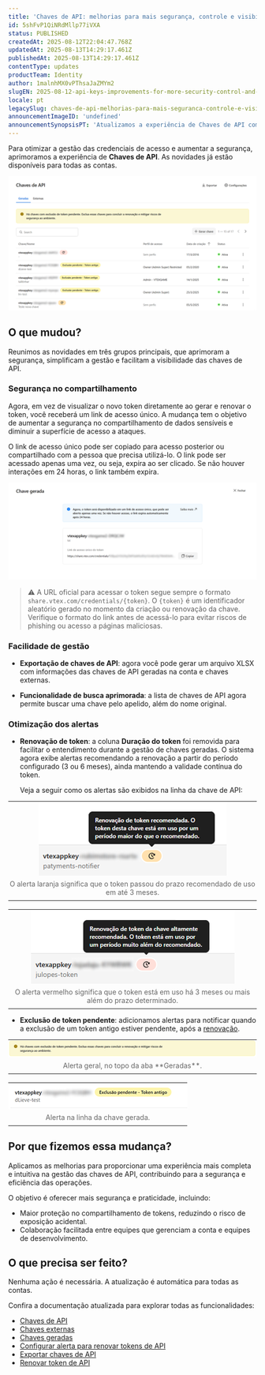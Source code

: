```yaml
---
title: 'Chaves de API: melhorias para mais segurança, controle e visibilidade'
id: 5shFvP1QiNRdMllp77iVXA
status: PUBLISHED
createdAt: 2025-08-12T22:04:47.768Z
updatedAt: 2025-08-13T14:29:17.461Z
publishedAt: 2025-08-13T14:29:17.461Z
contentType: updates
productTeam: Identity
author: 1malnhMX0vPThsaJaZMYm2
slugEN: 2025-08-12-api-keys-improvements-for-more-security-control-and-visibility
locale: pt
legacySlug: chaves-de-api-melhorias-para-mais-seguranca-controle-e-visibilidade
announcementImageID: 'undefined'
announcementSynopsisPT: 'Atualizamos a experiência de Chaves de API com exportação, busca, alertas e links únicos para tokens.'
---
```


Para otimizar a gestão das credenciais de acesso e aumentar a segurança, aprimoramos a experiência de **Chaves de API**. As novidades já estão disponíveis para todas as contas.

![generated-keys-pt](https://raw.githubusercontent.com/vtexdocs/help-center-content/refs/heads/main/docs/pt/announcements/2025/agosto/2025-08-12-chaves-de-api-melhorias-para-mais-seguranca-controle-e-visibilidade_1.png)

## O que mudou?

Reunimos as novidades em três grupos principais, que aprimoram a segurança, simplificam a gestão e facilitam a visibilidade das chaves de API.

### Segurança no compartilhamento

Agora, em vez de visualizar o novo token diretamente ao gerar e renovar o token, você receberá um link de acesso único. A mudança tem o objetivo de aumentar a segurança no compartilhamento de dados sensíveis e diminuir a superfície de acesso a ataques.

O link de acesso único pode ser copiado para acesso posterior ou compartilhado com a pessoa que precisa utilizá-lo. O link pode ser acessado apenas uma vez, ou seja, expira ao ser clicado. Se não houver interações em 24 horas, o link também expira.

![one-time-link-pt](https://raw.githubusercontent.com/vtexdocs/help-center-content/refs/heads/main/docs/pt/announcements/2025/agosto/2025-08-12-chaves-de-api-melhorias-para-mais-seguranca-controle-e-visibilidade_2.png)

> ⚠️ A URL oficial para acessar o token segue sempre o formato `share.vtex.com/credentials/{token}`. O `{token}` é um identificador aleatório gerado no momento da criação ou renovação da chave. Verifique o formato do link antes de acessá-lo para evitar riscos de phishing ou acesso a páginas maliciosas.

### Facilidade de gestão

* **Exportação de chaves de API**: agora você pode gerar um arquivo XLSX com informações das chaves de API geradas na conta e chaves externas.  

* **Funcionalidade de busca aprimorada**: a lista de chaves de API agora permite buscar uma chave pelo apelido, além do nome original.

### Otimização dos alertas

* **Renovação de token**: a coluna **Duração do token** foi removida para facilitar o entendimento durante a gestão de chaves geradas. O sistema agora exibe alertas recomendando a renovação a partir do período configurado (3 ou 6 meses), ainda mantendo a validade contínua do token.  

  Veja a seguir como os alertas são exibidos na linha da chave de API:

<table style="border-collapse:collapse;border:none;margin:auto;">
  <tr>
    <td style="border:none;padding:0;text-align:center;">
      <img src="https://raw.githubusercontent.com/vtexdocs/help-center-content/refs/heads/main/docs/pt/announcements/2025/agosto/2025-08-12-chaves-de-api-melhorias-para-mais-seguranca-controle-e-visibilidade_3.png" alt="renew-recommended-pt" style="display:block;max-width:100%;height:auto;margin:auto;">
    </td>
  </tr>
  <tr>
    <td style="border:none;padding:8px 0;text-align:center;font-size:14px;color:#666;">
       O alerta laranja significa que o token passou do prazo recomendado de uso em até 3 meses.
    </td>
  </tr>
</table>

<br>

<table style="border-collapse:collapse;border:none;margin:auto;">
  <tr>
    <td style="border:none;padding:0;text-align:center;">
      <img src="https://raw.githubusercontent.com/vtexdocs/help-center-content/refs/heads/main/docs/pt/announcements/2025/agosto/2025-08-12-chaves-de-api-melhorias-para-mais-seguranca-controle-e-visibilidade_4.png" alt="renew-highly-recommended-pt" style="display:block;max-width:100%;height:auto;margin:auto;">
    </td>
  </tr>
  <tr>
    <td style="border:none;padding:8px 0;text-align:center;font-size:14px;color:#666;">
       O alerta vermelho significa que o token está em uso há 3 meses ou mais além do prazo determinado.
    </td>
  </tr>
</table>

* **Exclusão de token pendente**: adicionamos alertas para notificar quando a exclusão de um token antigo estiver pendente, após a [renovação](https://help.vtex.com/pt/tutorial/renovar-token-de-api--7r4AzptYjXErGHadg9LnJ3).

<table style="border-collapse:collapse;border:none;margin:auto;">
  <tr>
    <td style="border:none;padding:0;text-align:center;">
      <img src="https://raw.githubusercontent.com/vtexdocs/help-center-content/refs/heads/main/docs/pt/announcements/2025/agosto/2025-08-12-chaves-de-api-melhorias-para-mais-seguranca-controle-e-visibilidade_5.png" alt="pending-deletion-alert-pt" style="display:block;max-width:100%;height:auto;margin:auto;">
    </td>
  </tr>
  <tr>
    <td style="border:none;padding:8px 0;text-align:center;font-size:14px;color:#666;">
      Alerta geral, no topo da aba **Geradas**.
    </td>
  </tr>
</table>

<br>

<table style="border-collapse:collapse;border:none;margin:auto;">
  <tr>
    <td style="border:none;padding:0;text-align:center;">
      <img src="https://raw.githubusercontent.com/vtexdocs/help-center-content/refs/heads/main/docs/pt/announcements/2025/agosto/2025-08-12-chaves-de-api-melhorias-para-mais-seguranca-controle-e-visibilidade_6.png" alt="delete-pending-pt" style="display:block;max-width:100%;height:auto;margin:auto;">
    </td>
  </tr>
  <tr>
    <td style="border:none;padding:8px 0;text-align:center;font-size:14px;color:#666;">
      Alerta na linha da chave gerada.
    </td>
  </tr>
</table>

## Por que fizemos essa mudança?

Aplicamos as melhorias para proporcionar uma experiência mais completa e intuitiva na gestão das chaves de API, contribuindo para a segurança e eficiência das operações.

O objetivo é oferecer mais segurança e praticidade, incluindo:

* Maior proteção no compartilhamento de tokens, reduzindo o risco de exposição acidental.  
* Colaboração facilitada entre equipes que gerenciam a conta e equipes de desenvolvimento.

## O que precisa ser feito?

Nenhuma ação é necessária. A atualização é automática para todas as contas.

Confira a documentação atualizada para explorar todas as funcionalidades:

* [Chaves de API](https://help.vtex.com/pt/tutorial/chaves-de-api--4bFEmcHXgpNksoePchZyy6)  
* [Chaves externas](https://help.vtex.com/pt/tutorial/chaves-terceiras--1isU0HfKkeg0atlxRha14Q) 
* [Chaves geradas](https://help.vtex.com/pt/tutorial/chaves-geradas--7fnU4iZdvZKbxCaT3Ymdjc)  
* [Configurar alerta para renovar tokens de API](https://help.vtex.com/pt/tutorial/configurar-a-duracao-de-chaves-de-api--kcGIFysFt02FDuhsfjQwZ)  
* [Exportar chaves de API](https://help.vtex.com/pt/tutorial/exportar-chaves-de-api--1p4eYJWD26gOdicUdiiGC5)  
* [Renovar token de API](https://help.vtex.com/pt/tutorial/renovar-token-de-api--7r4AzptYjXErGHadg9LnJ3)
